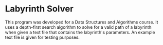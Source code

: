 # Labyrinth Solver
This program was developed for a Data Structures and Algorithms course. It uses a depth-first search algorithm to solve for a valid path of a labyrinth when given a text file that contains the labyrinth's parameters. An example text file is given for testing purposes.
